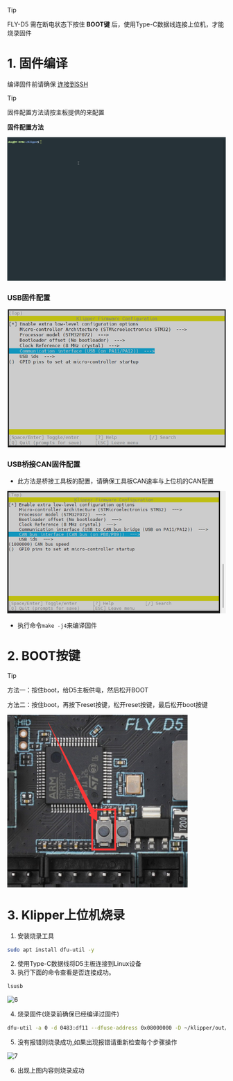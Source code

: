 

> [!TIP]
> FLY-D5 需在断电状态下按住 **BOOT键** 后，使用Type-C数据线连接上位机，才能烧录固件

# 1. 固件编译

编译固件前请确保 [连接到SSH](/board/fly_gemini/host/FLY_π_ssh.md "点击即可跳转")

> [!TIP]
> 固件配置方法请按主板提供的来配置

**固件配置方法**

![MAKE](../../images/adv/make.gif)

<!-- tabs:start -->

### **USB固件配置**

![usb](../../images/boards/fly_d5/usb.png)

### **USB桥接CAN固件配置**

* 此方法是桥接工具板的配置，请确保工具板CAN速率与上位机的CAN配置

![usb](../../images/boards/fly_d5/can.png)

<!-- tabs:end -->

* 执行命令```make -j4```来编译固件



# 2. BOOT按键

>[!TIP]
>
>方法一：按住boot，给D5主板供电，然后松开BOOT
>
>方法二：按住boot，再按下reset按键，松开reset按键，最后松开boot按键

![boot](../../images/boards/fly_d5/boot.png)

# 3. Klipper上位机烧录

1. 安装烧录工具

```bash
sudo apt install dfu-util -y
```

2. 使用Type-C数据线将D5主板连接到Linux设备
3. 执行下面的命令查看是否连接成功。

```bash
lsusb
```

![6](../../images/boards/fly_sht36_42/6.png ":no-zooom")

4. 烧录固件(烧录前确保已经编译过固件)

```bash
dfu-util -a 0 -d 0483:df11 --dfuse-address 0x08000000 -D ~/klipper/out/klipper.bin
```

5. 没有报错则烧录成功,如果出现报错请重新检查每个步骤操作

![7](../../images/boards/fly_sht36_42/7.png ":no-zooom")

6. 出现上图内容则烧录成功
